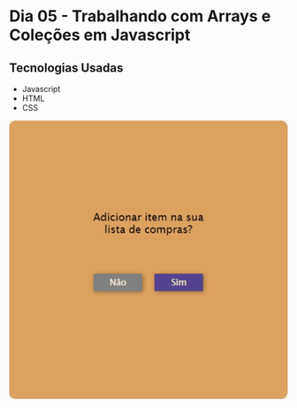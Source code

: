# Dia 05 - Trabalhando com Arrays e Coleções em Javascript

## Tecnologias Usadas

*   Javascript
* HTML
* CSS

![Mini Formulário](./day_5.gif?raw=true "Mini Formulário")
